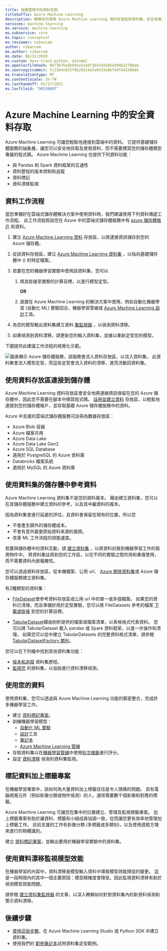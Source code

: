 ```yaml
---
title: 保護雲端中的資料存取
titleSuffix: Azure Machine Learning
description: 瞭解如何使用 Azure Machine Learning 資料存放區和資料集，安全地連線到您在 Azure 上的資料儲存體。
services: machine-learning
ms.service: machine-learning
ms.subservice: core
ms.topic: conceptual
ms.reviewer: nibaccam
author: nibaccam
ms.author: nibaccam
ms.date: 08/31/2020
ms.custom: devx-track-python, data4ml
ms.openlocfilehash: 8b73676adbb9aa12e6f3b42dd26bed94b22780a8
ms.sourcegitcommit: fc23b4c625f0b26d14a5a6433e8b7b6fb42d868b
ms.translationtype: MT
ms.contentlocale: zh-TW
ms.lasthandoff: 01/17/2021
ms.locfileid: "98539897"
---
```

# <a name="secure-data-access-in-azure-machine-learning"></a>Azure Machine Learning 中的安全資料存取

Azure Machine Learning 可讓您輕鬆地連接到雲端中的資料。  它提供基礎儲存體服務的抽象層，讓您可以安全地存取及使用資料，而不需要撰寫您的儲存體類型專屬的程式碼。 Azure Machine Learning 也提供下列資料功能：

*    與 Pandas 和 Spark 資料框架的互通性
*    資料歷程的版本控制和追蹤
*    資料標記 
*    資料漂移監視
    
## <a name="data-workflow"></a>資料工作流程

當您準備好在雲端式儲存體解決方案中使用資料時，我們建議使用下列資料傳遞工作流程。 此工作流程假設您在 Azure 中的雲端式儲存體服務中有 [azure 儲存體帳戶](../storage/common/storage-account-create.md?tabs=azure-portal) 和資料。 

1. 建立 [Azure Machine Learning 資料](#datastores) 存放區，以將連接資訊儲存到您的 Azure 儲存體。

2. 從該資料存放區，建立 [Azure Machine Learning 資料集](#datasets) ，以指向基礎儲存體中 () 的特定檔案。 

3. 若要在您的機器學習實驗中使用該資料集，您可以
    1. 將其掛接至實驗的計算目標，以進行模型定型。

        **OR** 

    1. 直接在 Azure Machine Learning 的解決方案中使用，例如自動化機器學習 (自動化 ML) 實驗回合、機器學習管線或 [Azure Machine Learning 設計](concept-designer.md)工具。

4. 為您的模型輸出資料集建立資料 [集監視器](#drift) ，以偵測資料漂移。 

5. 如果偵測到資料漂移，請更新您的輸入資料集，並據以重新定型您的模型。

下圖提供此建議工作流程的視覺化示範。

![圖表顯示 Azure 儲存體服務，該服務會流入資料存放區，以流入資料集。 此資料集會流入模型定型，而這些定型會流入資料的漂移，進而流動回資料集。](./media/concept-data/data-concept-diagram.svg)

<a name="datastores"></a>
## <a name="connect-to-storage-with-datastores"></a>使用資料存放區連接到儲存體

Azure Machine Learning 資料存放區會安全地將連線資訊保留在您的 Azure 儲存體中，因此您不需要在腳本中撰寫程式碼。 [註冊並建立資料](how-to-access-data.md) 存放區，以輕鬆地連接到您的儲存體帳戶，並存取基礎 Azure 儲存體服務中的資料。 

Azure 中支援的雲端式儲存體服務可註冊為數據存放區：

+ Azure Blob 容器
+ Azure 檔案共用
+ Azure Data Lake
+ Azure Data Lake Gen2
+ Azure SQL Database
+ 適用於 PostgreSQL 的 Azure 資料庫
+ Databricks 檔案系統
+ 適用於 MySQL 的 Azure 資料庫

<a name="datasets"></a>
## <a name="reference-data-in-storage-with-datasets"></a>使用資料集的儲存體中參考資料

Azure Machine Learning 資料集不是您的資料複本。 藉由建立資料集，您可以在其儲存體服務中建立資料的參考，以及其中繼資料的複本。 

因為資料集會進行延遲的評估，且資料會保留在現有的位置，所以您

* 不會產生額外的儲存體成本。
* 不會有意外變更原始資料來源的風險。
* 改善 ML 工作流程的效能速度。

若要與儲存體中的資料互動，請 [建立資料集](how-to-create-register-datasets.md) ，以將資料封裝到機器學習工作的取用物件中。 將資料集註冊到您的工作區，以在不同的實驗之間共用和重複使用，而不需要資料內嵌複雜性。

您可以透過資料存放區，從本機檔案、公用 url、 [Azure 開放資料集](https://azure.microsoft.com/services/open-datasets/)或 Azure 儲存體服務建立資料集。 

有2種類型的資料集： 

+ [FileDataset](/python/api/azureml-core/azureml.data.file_dataset.filedataset?preserve-view=true&view=azure-ml-py)會參考資料存放區或公用 url 中的單一或多個檔案。 如果您的資料已清理，而且準備好用於定型實驗，您可以將 FileDatasets 參考的檔案 [下載或掛接](how-to-train-with-datasets.md#mount-files-to-remote-compute-targets) 到您的計算目標。

+ [TabularDataset](/python/api/azureml-core/azureml.data.tabulardataset?preserve-view=true&view=azure-ml-py)藉由剖析提供的檔案或檔案清單，以表格格式代表資料。 您可以將 TabularDataset 載入 pandas 或 Spark 資料框架，以進一步操作和清理。 如需您可以從中建立 TabularDatasets 的完整資料格式清單，請參閱 [TabularDatasetFactory 類別](/python/api/azureml-core/azureml.data.dataset_factory.tabulardatasetfactory)。

您可以在下列檔中找到其他資料集功能：

+ [版本和追蹤](how-to-version-track-datasets.md) 資料集歷程。
+ [監視您](how-to-monitor-datasets.md) 的資料集，以協助進行資料漂移偵測。    

## <a name="work-with-your-data"></a>使用您的資料

使用資料集，您可以透過與 Azure Machine Learning 功能的緊密整合，完成許多機器學習工作。 

+ 建立 [資料標記專案](#label)。
+ 訓練機器學習模型：
     + [自動化 ML 實驗](how-to-use-automated-ml-for-ml-models.md)
     + [設計](tutorial-designer-automobile-price-train-score.md#import-data)工具
     + [筆記本](how-to-train-with-datasets.md)
     + [Azure Machine Learning 管線](how-to-create-your-first-pipeline.md)
+ 存取資料集以在[機器學習管線](how-to-create-your-first-pipeline.md)中使用[批次推斷](./tutorial-pipeline-batch-scoring-classification.md)進行評分。
+ 設定 [資料漂移](#drift) 偵測的資料集監視。

<a name="label"></a>

## <a name="label-data-with-data-labeling-projects"></a>標記資料加上標籤專案

在機器學習專案中，該如何為大量資料加上標籤往往是令人頭痛的問題。 具有電腦視覺元件（例如影像分類或物件偵測）的人，通常需要數千個影像和對應的標籤。

Azure Machine Learning 可讓您在集中的位置建立、管理及監視標籤專案。 加上標籤專案有助於讓資料、標籤和小組成員協調一致，從而讓您更有效率地管理加上標籤工作。 目前支援的工作有影像分類 (多標籤或多類別)，以及使用週框方塊來進行的物體識別。

建立 [資料標記專案](how-to-create-labeling-projects.md)，並輸出要用於機器學習實驗中的資料集。

<a name="drift"></a>

## <a name="monitor-model-performance-with-data-drift"></a>使用資料漂移監視模型效能

在機器學習的內容中，資料漂移是模型輸入資料中導致模型效能降低的變更。 這是一段時間內的其中一個主要原因：模型精確度會降低，因此監視資料漂移有助於偵測模型效能問題。

請參閱 [建立資料集監視器](how-to-monitor-datasets.md) 的文章，以深入瞭解如何針對資料集內的新資料偵測和警示資料漂移。

## <a name="next-steps"></a>後續步驟 

+ [使用這些步驟](how-to-create-register-datasets.md)，在 Azure Machine Learning Studio 或 Python SDK 中建立資料集。
+ 使用我們的 [範例筆記本](https://github.com/Azure/MachineLearningNotebooks/tree/master/how-to-use-azureml/work-with-data/)試用資料集定型範例。
